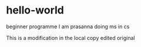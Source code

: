 # hello-world
beginner programme
I am prasanna doing ms in cs

This is a modification in the local copy
edited original

